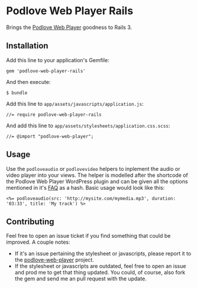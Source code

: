 # Podlove Web Player Rails #

Brings the [Podlove Web Player][pwp] goodness to Rails 3.

## Installation ##

Add this line to your application's Gemfile:

    gem 'podlove-web-player-rails'

And then execute:

    $ bundle

Add this line to `app/assets/javascripts/application.js`:

    //= require podlove-web-player-rails

And add this line to `app/assets/stylesheets/application.css.scss`:

    //= @import "podlove-web-player";

## Usage ##

Use the `podloveaudio` or `podlovevideo` helpers to inplement the audio or video player into your views. The helper is modelled after the shortcode of the Podlove Web Player WordPress plugin and can be given all the options mentioned in it's [FAQ][pwpw] as a hash. Basic usage would look like this:

    <%= podloveaudio(src: 'http://mysite.com/mymedia.mp3', duration: '03:33', title: 'My track') %>

## Contributing ##

Feel free to open an issue ticket if you find something that could be improved. A couple notes:

* If it's an issue pertaining the stylesheet or javascripts, please report it to the [podlove-web-player][pwpg] project.
* If the stylesheet or javascripts are outdated, feel free to open an issue and prod me to get that thing updated. You could, of course, also fork the gem and send me an pull request with the update.

[pwp]: http://podlove.org/podlove-web-player/
[pwpw]: http://wordpress.org/extend/plugins/podlove-web-player/faq/
[pwpg]: https://github.com/podlove/podlove-web-player
